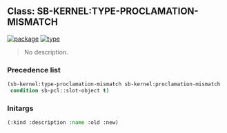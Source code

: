 ## Class: SB-KERNEL:TYPE-PROCLAMATION-MISMATCH
[![package](https://img.shields.io/badge/Package-SB--KERNEL-5f9ea0.svg?style=social&colorA=999999)](../) [![type](https://img.shields.io/badge/Type-Class-5f9ea0.svg?style=social&colorA=999999)](../#class) 

> No description.

### Precedence list
```cl
(sb-kernel:type-proclamation-mismatch sb-kernel:proclamation-mismatch
 condition sb-pcl::slot-object t)
```
### Initargs
```cl
(:kind :description :name :old :new)
```
